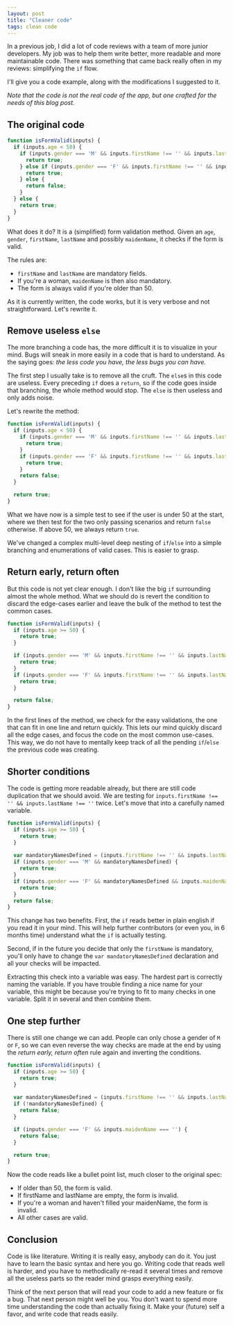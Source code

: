 ```yaml
---
layout: post
title: "Cleaner code"
tags: clean code
---
```


In a previous job, I did a lot of code reviews with a team of more junior
developers. My job was to help them write better, more readable and more
maintainable code. There was something that came back really often in my
reviews: simplifying the `if` flow.

I'll give you a code example, along with the modifications I suggested to it.

_Note that the code is not the real code of the app, but one crafted for the
needs of this blog post._

## The original code

```javascript
function isFormValid(inputs) {
  if (inputs.age < 50) {
    if (inputs.gender === 'M' && inputs.firstName !== '' && inputs.lastName !== '') {
      return true;
    } else if (inputs.gender === 'F' && inputs.firstName !== '' && inputs.lastName !== '' && inputs.maidenName !== '') {
      return true;
    } else {
      return false;
    }
  } else {
    return true;
  }
}
```

What does it do? It is a (simplified) form validation method. Given an `age`,
`gender`, `firstName`, `lastName` and possibly `maidenName`, it checks if the
form is valid.

The rules are:

- `firstName` and `lastName` are mandatory fields.
- If you're a woman, `maidenName` is then also mandatory.
- The form is always valid if you're older than 50.

As it is currently written, the code works, but it is very verbose and not
straightforward. Let's rewrite it.

## Remove useless `else`

The more branching a code has, the more difficult it is to visualize in your
mind. Bugs will sneak in more easily in a code that is hard to understand. As
the saying goes: _the less code you have, the less bugs you can have_.

The first step I usually take is to remove all the cruft. The `else`s in this
code are useless. Every preceding `if` does a `return`, so if the code goes
inside that branching, the whole method would stop. The `else` is then useless
and only adds noise.

Let's rewrite the method:

```javascript
function isFormValid(inputs) {
  if (inputs.age < 50) {
    if (inputs.gender === 'M' && inputs.firstName !== '' && inputs.lastName !== '') {
      return true;
    } 
    if (inputs.gender === 'F' && inputs.firstName !== '' && inputs.lastName !== '' && inputs.maidenName !== '') {
      return true;
    } 
    return false;
  }

  return true;
}
```

What we have now is a simple test to see if the user is under 50 at the start,
where we then test for the two only passing scenarios and return `false`
otherwise. If above 50, we always return `true`.

We've changed a complex multi-level deep nesting of `if`/`else` into a simple
branching and enumerations of valid cases. This is easier to grasp.

## Return early, return often

But this code is not yet clear enough. I don't like the big `if` surrounding
almost the whole method. What we should do is revert the condition to discard
the edge-cases earlier and leave the bulk of the method to test the common
cases.

```javascript
function isFormValid(inputs) {
  if (inputs.age >= 50) {
    return true;
  }

  if (inputs.gender === 'M' && inputs.firstName !== '' && inputs.lastName !== '') {
    return true;
  } 
  if (inputs.gender === 'F' && inputs.firstName !== '' && inputs.lastName !== '' && inputs.maidenName !== '') {
    return true;
  } 

  return false;
}
```

In the first lines of the method, we check for the easy validations, the one
that can fit in one line and return quickly. This lets our mind quickly discard
all the edge cases, and focus the code on the most common use-cases. This way,
we do not have to mentally keep track of all the pending `if`/`else` the
previous code was creating.

## Shorter conditions

The code is getting more readable already, but there are still code duplication
that we should avoid. We are testing for `inputs.firstName !== '' &&
inputs.lastName !== ''` twice. Let's move that into a carefully named variable.

```javascript
function isFormValid(inputs) {
  if (inputs.age >= 50) {
    return true;
  }
  
  var mandatoryNamesDefined = (inputs.firstName !== '' && inputs.lastName !== '');
  if (inputs.gender === 'M' && mandatoryNamesDefined) {
    return true;
  } 
  if (inputs.gender === 'F' && mandatoryNamesDefined && inputs.maidenName !== '') {
    return true;
  } 
  return false;
}
```

This change has two benefits. First, the `if` reads better in plain english if
you read it in your mind. This will help further contributors (or even you, in
6 months time) understand what the `if` is actually testing.

Second, if in the future you decide that only the `firstName` is mandatory,
you'll only have to change the `var mandatoryNamesDefined` declaration and all
your checks will be impacted.

Extracting this check into a variable was easy. The hardest part is correctly
naming the variable. If you have trouble finding a nice name for your variable,
this might be because you're trying to fit to many checks in one variable. Split
it in several and then combine them.

## One step further

There is still one change we can add. People can only chose a gender of `M` or
`F`, so we can even reverse the way checks are made at the end by using the
_return early, return often_ rule again and inverting the conditions.


```javascript
function isFormValid(inputs) {
  if (inputs.age >= 50) {
    return true;
  }
  
  var mandatoryNamesDefined = (inputs.firstName !== '' && inputs.lastName !== '');
  if (!mandatoryNamesDefined) {
    return false;
  } 

  if (inputs.gender === 'F' && inputs.maidenName === '') {
    return false;
  } 

  return true;
}
```

Now the code reads like a bullet point list, much closer to the original spec:

- If older than 50, the form is valid.
- If firstName and lastName are empty, the form is invalid.
- If you're a woman and haven't filled your maidenName, the form is invalid.
- All other cases are valid.

## Conclusion

Code is like literature. Writing it is really easy, anybody can do it. You just
have to learn the basic syntax and here you go. Writing code that reads well is
harder, and you have to methodically re-read it several times and remove all the
useless parts so the reader mind grasps everything easily.

Think of the next person that will read your code to add a new feature or fix
a bug. That next person might well be you. You don't want to spend more time
understanding the code than actually fixing it. Make your (future) self a favor,
and write code that reads easily.
